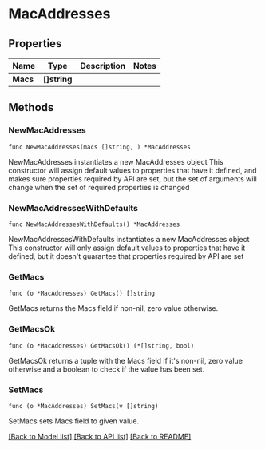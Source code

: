 # MacAddresses

## Properties

Name | Type | Description | Notes
------------ | ------------- | ------------- | -------------
**Macs** | **[]string** |  | 

## Methods

### NewMacAddresses

`func NewMacAddresses(macs []string, ) *MacAddresses`

NewMacAddresses instantiates a new MacAddresses object
This constructor will assign default values to properties that have it defined,
and makes sure properties required by API are set, but the set of arguments
will change when the set of required properties is changed

### NewMacAddressesWithDefaults

`func NewMacAddressesWithDefaults() *MacAddresses`

NewMacAddressesWithDefaults instantiates a new MacAddresses object
This constructor will only assign default values to properties that have it defined,
but it doesn't guarantee that properties required by API are set

### GetMacs

`func (o *MacAddresses) GetMacs() []string`

GetMacs returns the Macs field if non-nil, zero value otherwise.

### GetMacsOk

`func (o *MacAddresses) GetMacsOk() (*[]string, bool)`

GetMacsOk returns a tuple with the Macs field if it's non-nil, zero value otherwise
and a boolean to check if the value has been set.

### SetMacs

`func (o *MacAddresses) SetMacs(v []string)`

SetMacs sets Macs field to given value.



[[Back to Model list]](../README.md#documentation-for-models) [[Back to API list]](../README.md#documentation-for-api-endpoints) [[Back to README]](../README.md)


